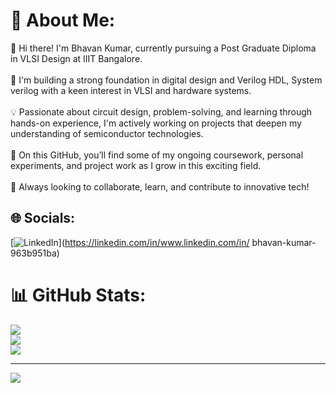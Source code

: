 # 💫 About Me:
👋 Hi there! I'm Bhavan Kumar, currently pursuing a Post Graduate Diploma in VLSI Design at IIIT Bangalore.<br><br>🔧 I'm building a strong foundation in digital design and Verilog HDL, System verilog with a keen interest in VLSI and hardware systems.<br><br>💡 Passionate about circuit design, problem-solving, and learning through hands-on experience, I'm actively working on projects that deepen my understanding of semiconductor technologies.<br><br>📁 On this GitHub, you’ll find some of my ongoing coursework, personal experiments, and project work as I grow in this exciting field.<br><br>🚀 Always looking to collaborate, learn, and contribute to innovative tech!


## 🌐 Socials:
[![LinkedIn](https://img.shields.io/badge/LinkedIn-%230077B5.svg?logo=linkedin&logoColor=white)](https://linkedin.com/in/www.linkedin.com/in/ bhavan-kumar-963b951ba) 
# 📊 GitHub Stats:
![](https://github-readme-stats.vercel.app/api?username=Bhavan701&theme=dark&hide_border=false&include_all_commits=false&count_private=false)<br/>
![](https://nirzak-streak-stats.vercel.app/?user=Bhavan701&theme=dark&hide_border=false)<br/>
![](https://github-readme-stats.vercel.app/api/top-langs/?username=Bhavan701&theme=dark&hide_border=false&include_all_commits=false&count_private=false&layout=compact)

---
[![](https://visitcount.itsvg.in/api?id=Bhavan701&icon=0&color=0)](https://visitcount.itsvg.in)

<!-- Proudly created with GPRM ( https://gprm.itsvg.in ) -->
